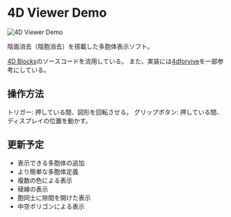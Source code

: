 # 4D Viewer Demo

![4D Viewer Demo](https://gyazo.com/a4f4de49c26fc9cfefeda513255a2ea9.png)

陰面消去（陰胞消去）を搭載した多胞体表示ソフト。

[4D Blocks](http://www.urticator.net/blocks/v6/index.html)のソースコードを流用している。
また、実装には[4dforvive](https://github.com/leo92613/4dforvive)を一部参考にしている。

## 操作方法
トリガー: 押している間、図形を回転させる。
グリップボタン: 押している間、ディスプレイの位置を動かす。

## 更新予定
- 表示できる多胞体の追加
- より簡単な多胞体定義
- 複数の色による表示
- 稜線の表示
- 胞同士に隙間を開けた表示
- 中空ポリゴンによる表示
